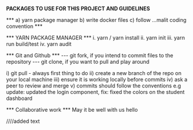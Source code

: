 **PACKAGES TO USE FOR THIS PROJECT AND GUIDELINES**

*** a) yarn package manager b) write docker files c) follow ...malit coding convention ***

*** YARN PACKAGE MANAGER ***
i. yarn / yarn install
ii. yarn init
iii. yarn run build/test
iv. yarn audit

*** Git and Github *** 
--- git fork, if you intend to commit files to the repository
--- git clone, if you want to pull and play around

i) git pull - always first thing to do
ii) create a new branch of the repo on your local machine
iii) ensure it is working locally before commits
iv) ask a peer to review and merge
v) commits should follow the conventions e.g update: updated the login component, fix: fixed the colors on the student dashboard

*** Collaborative work ***
May it be well with us
hello


////added text